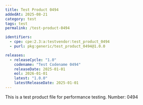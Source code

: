 ```yaml
---
title: Test Product 0494
addedAt: 2025-08-21
category: test
tags: test
permalink: /test-product-0494

identifiers:
  - cpe: cpe:2.3:a:testvendor:test_product_0494
  - purl: pkg:generic/test_product_0494@1.0.0

releases:
  - releaseCycle: "1.0"
    codename: "Test Codename 0494"
    releaseDate: 2025-01-01
    eol: 2026-01-01
    latest: "1.0.0"
    latestReleaseDate: 2025-01-01
---
```


This is a test product file for performance testing. Number: 0494
